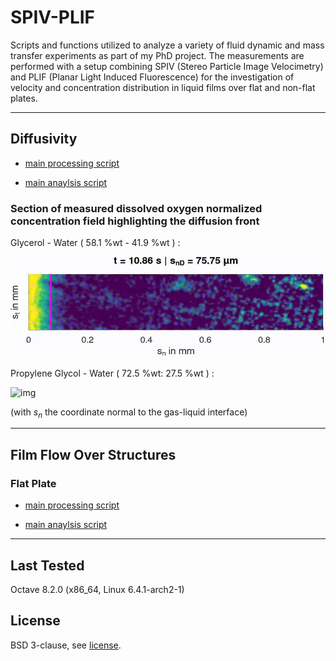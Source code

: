 # SPIV-PLIF

Scripts and functions utilized to analyze a variety of fluid dynamic and mass transfer experiments as part of my PhD project. The measurements are performed with a setup combining SPIV (Stereo Particle Image Velocimetry) and PLIF (Planar Light Induced Fluorescence) for the investigation of velocity and concentration distribution in liquid films over flat and non-flat plates.

---

## Diffusivity

- [main processing script](processing/p_2d_diff.m)

- [main anaylsis script](analysis/a_diff/a_diff_main.m)

### Section of measured dissolved oxygen normalized concentration field highlighting the diffusion front

Glycerol - Water ( 58.1 %wt - 41.9 %wt ) :

![img](supplemental/out1.gif)

Propylene Glycol - Water ( 72.5 %wt: 27.5 %wt ) :

![img](supplemental/out2.gif)

(with $s_n$ the coordinate normal to the gas-liquid interface)

---

## Film Flow Over Structures

### Flat Plate

- [main processing script](processing/p_2d_avg_uIc1.m)

- [main anaylsis script](analysis/a_flat/a_flat_main.m)

---

## Last Tested

Octave 8.2.0 (x86_64, Linux 6.4.1-arch2-1)

## License

BSD 3-clause, see [license](LICENSE.md).
